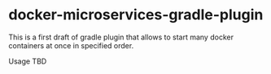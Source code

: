 # docker-microservices-gradle-plugin

This is a first draft of gradle plugin that allows to start many docker containers at once in specified order.

Usage TBD
